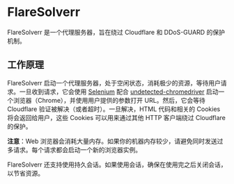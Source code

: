# FlareSolverr

FlareSolverr 是一个代理服务器，旨在绕过 Cloudflare 和 DDoS-GUARD 的保护机制。

## 工作原理

FlareSolverr 启动一个代理服务器，处于空闲状态，消耗极少的资源，等待用户请求。一旦收到请求，它会使用 [Selenium](https://www.selenium.dev) 配合 [undetected-chromedriver](https://github.com/ultrafunkamsterdam/undetected-chromedriver) 启动一个浏览器（Chrome），并使用用户提供的参数打开 URL。然后，它会等待 Cloudflare 验证被解决（或者超时）。一旦解决，HTML 代码和相关的 Cookies 将会返回给用户，这些 Cookies 可以用来通过其他 HTTP 客户端绕过 Cloudflare 的保护。

**注意**：Web 浏览器会消耗大量内存。如果你的机器内存较少，请避免同时发送过多请求。每个请求都会启动一个新的浏览器实例。

FlareSolverr 还支持使用持久会话。如果使用会话，确保在使用完之后关闭会话，以节省资源。